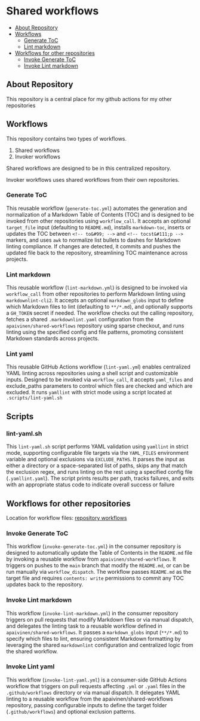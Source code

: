 # Shared workflows

<!-- toc -->

- [About Repository](#about-repository)
- [Workflows](#workflows)
  - [Generate ToC](#generate-toc)
  - [Lint markdown](#lint-markdown)
- [Workflows for other repositories](#workflows-for-other-repositories)
  - [Invoke Generate ToC](#invoke-generate-toc)
  - [Invoke Lint markdown](#invoke-lint-markdown)

<!-- tocstop -->

## About Repository

This repository is a central place for my github actions for my  other repositories

## Workflows

This repository contains two types of workflows.

1. Shared workflows
1. Invoker workflows

Shared workflows are designed to be in this centralized repository.

Invoker workflows uses shared workflows from their own repositories.

### Generate ToC

This reusable workflow (`generate-toc.yml`) automates the generation and normalization of a Markdown Table of Contents (TOC) and is designed to be invoked from other repositories using `workflow_call`. It accepts an optional `target_file` input (defaulting to `README.md`), installs `markdown-toc`, inserts or updates the TOC between `<!-- to&#99; -->` and `<!-- tocst&#111;p -->` markers, and uses `awk` to normalize list bullets to dashes for Markdown linting compliance. If changes are detected, it commits and pushes the updated file back to the repository, streamlining TOC maintenance across projects.

### Lint markdown

This reusable workflow (`lint-markdown.yml`) is designed to be invoked via `workflow_call` from other repositories to perform Markdown linting using `markdownlint-cli2`. It accepts an optional `markdown_globs` input to define which Markdown files to lint (defaulting to `**/*.md`), and optionally supports a `GH_TOKEN` secret if needed. The workflow checks out the calling repository, fetches a shared `.markdownlint.yaml` configuration from the `apaivinen/shared-workflows` repository using sparse checkout, and runs linting using the specified config and file patterns, promoting consistent Markdown standards across projects.

### Lint yaml

This reusable GitHub Actions workflow (`lint-yaml.ym`l) enables centralized YAML linting across repositories using a shell script and customizable inputs. Designed to be invoked via `workflow_call`, it accepts `yaml_files` and exclude_paths parameters to control which files are checked and which are excluded. It runs `yamllint` with strict mode using a script located at `.scripts/lint-yaml.sh`

## Scripts

### lint-yaml.sh

This `lint-yaml.sh` script performs YAML validation using `yamllint` in strict mode, supporting configurable file targets via the `YAML_FILES` environment variable and optional exclusions via `EXCLUDE_PATHS`. It parses the input as either a directory or a space-separated list of paths, skips any that match the exclusion regex, and runs linting on the rest using a specified config file (`.yamllint.yaml`). The script prints results per path, tracks failures, and exits with an appropriate status code to indicate overall success or failure

## Workflows for other repositories

Location for workflow files: [repository workflows](./repository%20workflows/)

### Invoke Generate ToC

This workflow (`invoke-generate-toc.yml`) in the consumer repository is designed to automatically update the Table of Contents in the `README.md` file by invoking a reusable workflow from `apaivinen/shared-workflows`. It triggers on pushes to the `main` branch that modify the `README.md`, or can be run manually via `workflow_dispatch`. The workflow passes `README.md` as the target file and requires `contents: write` permissions to commit any TOC updates back to the repository.

### Invoke Lint markdown

This workflow (`invoke-lint-markdown.yml`) in the consumer repository triggers on pull requests that modify Markdown files or via manual dispatch, and delegates the linting task to a reusable workflow defined in `apaivinen/shared-workflows`. It passes a `markdown_globs` input (`**/*.md`) to specify which files to lint, ensuring consistent Markdown formatting by leveraging the shared `markdownlint` configuration and centralized logic from the shared workflow.

### Invoke Lint yaml

This workflow (`invoke-lint-yaml.yml`) is a consumer-side GitHub Actions workflow that triggers on pull requests affecting `.yml` or `.yaml` files in the `.github/workflows` directory or via manual dispatch. It delegates YAML linting to a reusable workflow from the apaivinen/shared-workflows repository, passing configurable inputs to define the target folder (`.github/workflows`) and optional exclusion patterns.
